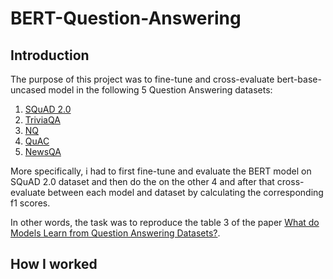 # BERT-Question-Answering

## Introduction

The purpose of this project was to fine-tune and cross-evaluate bert-base-uncased model in the following 5 Question Answering datasets:

1. [SQuAD 2.0](https://rajpurkar.github.io/SQuAD-explorer/)
2. [TriviaQA](https://nlp.cs.washington.edu/triviaqa/)
3. [NQ](https://ai.google.com/research/NaturalQuestions/download)
4. [QuAC](https://quac.ai/)
5. [NewsQA](https://github.com/Maluuba/newsqa)

More specifically, i had to first fine-tune and evaluate the BERT model on SQuAD 2.0 dataset and then do the on the other 4 and after that cross-evaluate between each model and dataset by calculating the corresponding f1 scores. 

In other words, the task was to reproduce the table 3 of the paper [What do Models Learn from Question Answering Datasets?](https://arxiv.org/pdf/2004.03490.pdf).

## How I worked

